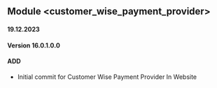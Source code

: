 ## Module <customer_wise_payment_provider>

#### 19.12.2023
#### Version 16.0.1.0.0
#### ADD

- Initial commit for Customer Wise Payment Provider In Website
